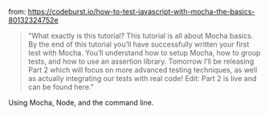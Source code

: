 from: https://codeburst.io/how-to-test-javascript-with-mocha-the-basics-80132324752e

>"What exactly is this tutorial?
>This tutorial is all about Mocha basics. By the end of this tutorial you’ll have successfully written your first test with Mocha. You’ll understand how to setup Mocha, how to group tests, and how to use an assertion library. Tomorrow I’ll be releasing Part 2 which will focus on more advanced testing techniques, as well as actually integrating our tests with real code! Edit: Part 2 is live and can be found here."

 Using Mocha, Node, and the command line.